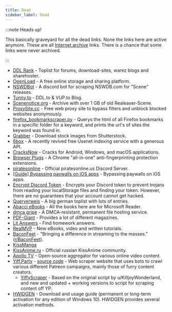 ```yaml
---
title: Dead
sidebar_label: Dead
---
```


:::note Heads up!

This basically graveyard for all the dead links. None the links here are active anymore. These are all [Internet archive](https://archive.org/) links. There is a chance that some links were never archived.

:::

- [DDL Rank](https://web.archive.org/web/*/ddlrank.com) - Toplist for forums, download-sites, warez blogs and sharehoster.
- [OpenLoad](https://web.archive.org/web/*/openload.co/) - A free online storage and sharing platform.
- [NSWDBot](https://web.archive.org/web/*/github.com/HunterKing/NSWDBot) - A discord bot for scraping NSWDB.com for "Scene" releases.
- [Tunny.to](https://web.archive.org/web/*/tunny.to) - DDL.to & VUP.to Blog.
- [Scenenotice.org](https://web.archive.org/web/*/scenenotice.org) - Archive with over 1 GB of old Realeaser-Scene.
- [ProxySite.cc](https://web.archive.org/web/*/proxysite.cc/) - Free web proxy site to bypass filters and unblock blocked websites anonymously.
- [firefox_bookmarkscraper.py](https://web.archive.org/web/*/github.com/ZeroOne010101/firefox_bookmarkscraper.py) - Querys the html of all Firefox bookmarks in a specific folder for a keyword, and prints the url's of sites the keyword was found in.
- [Grabber](https://web.archive.org/web/*/grabber.co.in/) - Download stock images from Shutterstock.
- [6box](https://web.archive.org/web/*/6box.me/) - A recently revived free Usenet indexing service with a generous API.
- [CracksNow](https://web.archive.org/web/*/cracksnow.com/) - Cracks for Android, Windows, and macOS applications.
- [Browser Plugs](https://web.archive.org/web/*/browserplugs.com/) - A Chrome "all-in-one" anti-fingerprinting protection extensions.
- [piratesonline](https://web.archive.org/web/*/discord.me/piratesonline) - Official piratesonline.us Discord Server.
- [[Guide] Bypassing paywalls on iOS apps](https://web.archive.org/web/*/zero-day.io/bypassing-paywalls-on-ios-apps/) - Bypassing paywalls on iOS apps.
- [Encrypt Discord Token](https://web.archive.org/web/*/greasyfork.org/en/scripts/370576-encrypt-discord-token) - Encrypts your Discord token to prevent trojans from reading your localStorage files and finding your token. However, there are no guarantees that your account cannot get hacked.
- [Querverweis](https://web.archive.org/web/*/querverweis.net) - A big german toplist with lots of entries.
- [Abacci eBooks](https://web.archive.org/web/*/abacci.com/msreader/default.aspx) - All the books here are for Microsoft Reader.
- [dmca.gripe](https://web.archive.org/web/*/dmca.gripe/) - A DMCA-resistant, permanent file hosting service.
- [PDF-Giant](https://web.archive.org/web/*/pdf-giant.com/) - Provides a lot of different magazines.
- [Lit Answers](https://web.archive.org/web/*/litanswers.org/) - Find homework answers.
- [RealMVP](https://web.archive.org/web/*/realmvp.org/) - New eBooks, video and written tutorials.
- [BaconFeet](https://web.archive.org/web/*/baconfeet.com/) - "Bringing a difference in streaming to the masses." ([r/BaconFeet](https://web.archive.org/web/*/www.reddit.com/r/BaconFeet/)).
- [KissManga](https://web.archive.org/web/*/kissmanga.com/)
- [KissAnime.ru](https://web.archive.org/web/*/kissanime.ru/) - Official russian KissAnime community.
- [Apollo TV](https://web.archive.org/web/*/apollotv.xyz/) - Open-source aggregator for various online video content.
- [Yiff.Party](https://web.archive.org/web/*/yiff.party/) - [source code](https://web.archive.org/web/*/github.com/yiffparty/tracker) - Web scraper website that uses bots to crawl various different Patreon campaigns, mainly those of furry content creators.
  - [YiffyScraper](https://github.com/yiffscraper/yiffscraper) - Based on the original script by u/KilljoyWonderland, and new and updated + working versions to script for scraping content off YP.
- [HWIDGEN](https://web.archive.org/web/*/github.com/CHEF-KOCH/HWIDGEN-SRC) - Download and usage guide (permanent or long-term activation for any edition of Windows 10). HWIDGEN provides several activation methods.
